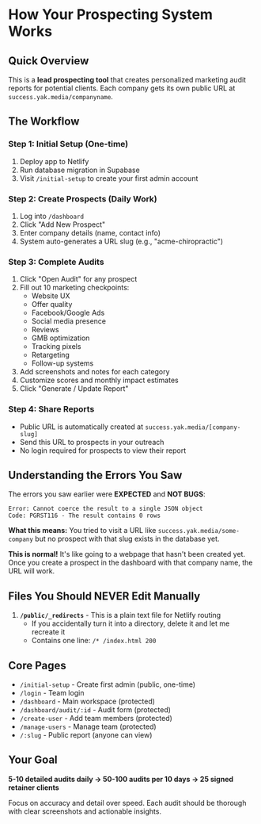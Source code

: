 # How Your Prospecting System Works

## Quick Overview

This is a **lead prospecting tool** that creates personalized marketing audit reports for potential clients. Each company gets its own public URL at `success.yak.media/companyname`.

## The Workflow

### Step 1: Initial Setup (One-time)
1. Deploy app to Netlify
2. Run database migration in Supabase
3. Visit `/initial-setup` to create your first admin account

### Step 2: Create Prospects (Daily Work)
1. Log into `/dashboard`
2. Click "Add New Prospect"
3. Enter company details (name, contact info)
4. System auto-generates a URL slug (e.g., "acme-chiropractic")

### Step 3: Complete Audits
1. Click "Open Audit" for any prospect
2. Fill out 10 marketing checkpoints:
   - Website UX
   - Offer quality
   - Facebook/Google Ads
   - Social media presence
   - Reviews
   - GMB optimization
   - Tracking pixels
   - Retargeting
   - Follow-up systems
3. Add screenshots and notes for each category
4. Customize scores and monthly impact estimates
5. Click "Generate / Update Report"

### Step 4: Share Reports
- Public URL is automatically created at `success.yak.media/[company-slug]`
- Send this URL to prospects in your outreach
- No login required for prospects to view their report

## Understanding the Errors You Saw

The errors you saw earlier were **EXPECTED** and **NOT BUGS**:

```
Error: Cannot coerce the result to a single JSON object
Code: PGRST116 - The result contains 0 rows
```

**What this means:** You tried to visit a URL like `success.yak.media/some-company` but no prospect with that slug exists in the database yet.

**This is normal!** It's like going to a webpage that hasn't been created yet. Once you create a prospect in the dashboard with that company name, the URL will work.

## Files You Should NEVER Edit Manually

1. **`/public/_redirects`** - This is a plain text file for Netlify routing
   - If you accidentally turn it into a directory, delete it and let me recreate it
   - Contains one line: `/* /index.html 200`

## Core Pages

- `/initial-setup` - Create first admin (public, one-time)
- `/login` - Team login
- `/dashboard` - Main workspace (protected)
- `/dashboard/audit/:id` - Audit form (protected)
- `/create-user` - Add team members (protected)
- `/manage-users` - Manage team (protected)
- `/:slug` - Public report (anyone can view)

## Your Goal

**5-10 detailed audits daily → 50-100 audits per 10 days → 25 signed retainer clients**

Focus on accuracy and detail over speed. Each audit should be thorough with clear screenshots and actionable insights.

